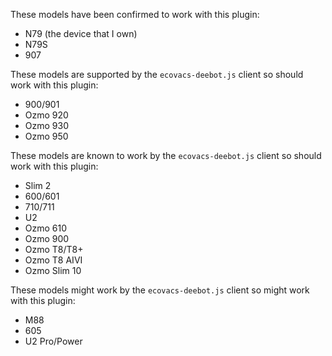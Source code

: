 These models have been confirmed to work with this plugin:
* N79 (the device that I own)
* N79S
* 907

These models are supported by the `ecovacs-deebot.js` client so should work with this plugin:

* 900/901
* Ozmo 920
* Ozmo 930
* Ozmo 950

These models are known to work by the `ecovacs-deebot.js` client so should work with this plugin:

* Slim 2
* 600/601
* 710/711
* U2
* Ozmo 610
* Ozmo 900
* Ozmo T8/T8+
* Ozmo T8 AIVI
* Ozmo Slim 10

These models might work by the `ecovacs-deebot.js` client so might work with this plugin:

* M88
* 605
* U2 Pro/Power